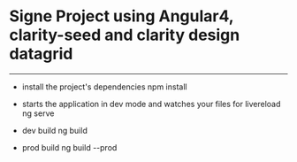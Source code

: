 # Signe Project using Angular4, clarity-seed and clarity design datagrid

-- -- -- -- -- --
- install the project's dependencies
npm install

- starts the application in dev mode and watches your files for livereload
ng serve

- dev build
ng build

- prod build
ng build --prod

